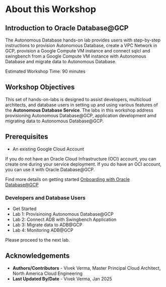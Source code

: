 # About this Workshop

## Introduction to Oracle Database@GCP
The Autonomous Database hands-on lab provides users with step-by-step instructions to provision Autonomous Database, create a VPC Network in GCP, provision a Google Compute VM instance and connect sqlcl and swingbench from a Google Compute VM instance with Autonomous Database and migrate data to Autonomous Database. 


Estimated Workshop Time: 90 minutes

## Workshop Objectives
This set of hands-on-labs is designed to assist developers, multicloud architects, and database users in setting up and using various features of the **Autonomous Database Service**. The labs in this workshop address provisioning Autonomous Database@GCP, application development amd migrating data to Autonomous Database@GCP.

## Prerequisites
- An existing Google Cloud Account

If you do not have an Oracle Cloud Infrastructure (OCI) account, you can create one during your service deployment. If you do have an OCI account, you can use it with Oracle Database@GCP.


Find more details on getting started [Onboarding with Oracle Database@GCP](https://docs.oracle.com/en-us/iaas/Content/database-at-gcp/oagcp-onboard.htm)


### Developers and Database Users

* Get Started
* Lab 1: Provisinoing Autonomous Database@GCP
* Lab 2: Connect ADB with Swingbench Application
* Lab 3: Migrate data to ADB@GCP
* Lab 4: Monitoring ADB@GCP

Please proceed to the next lab.

## Acknowledgements
- **Authors/Contributors** - Vivek Verma, Master Principal Cloud Architect, North America Cloud Engineering
- **Last Updated By/Date** - Vivek Verma, Jan 2025